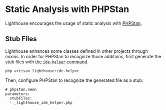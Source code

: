 # Static Analysis with PHPStan

Lighthouse encourages the usage of static analysis with [PHPStan](https://phpstan.org).

## Stub Files

Lighthouse enhances some classes defined in other projects through mixins.
In order for PHPStan to recognize those additions, first generate the stub files
with [the `ide-helper` command](../api-reference/commands.md#ide-helper).

    php artisan lighthouse:ide-helper

Then, configure PHPStan to recognize the generated file as a stub:

```neon
# phpstan.neon
parameters:
  stubFiles:
  - _lighthouse_ide_helper.php
```
